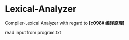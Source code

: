 # Lexical-Analyzer
Compiler-Lexical Analyzer with regard to **[c0980 编译原理]**

read input from program.txt
